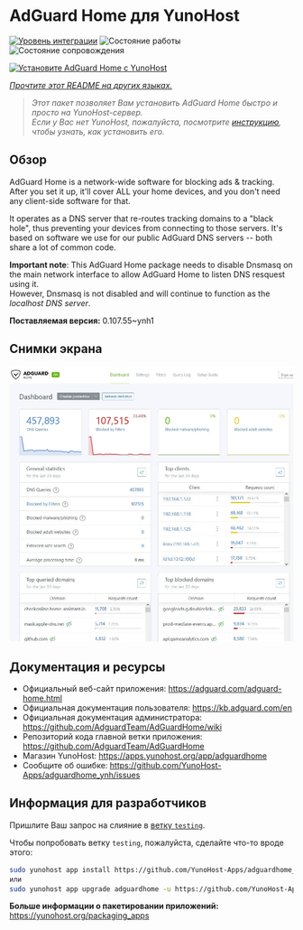 <!--
Важно: этот README был автоматически сгенерирован <https://github.com/YunoHost/apps/tree/master/tools/readme_generator>
Он НЕ ДОЛЖЕН редактироваться вручную.
-->

# AdGuard Home для YunoHost

[![Уровень интеграции](https://apps.yunohost.org/badge/integration/adguardhome)](https://ci-apps.yunohost.org/ci/apps/adguardhome/)
![Состояние работы](https://apps.yunohost.org/badge/state/adguardhome)
![Состояние сопровождения](https://apps.yunohost.org/badge/maintained/adguardhome)

[![Установите AdGuard Home с YunoHost](https://install-app.yunohost.org/install-with-yunohost.svg)](https://install-app.yunohost.org/?app=adguardhome)

*[Прочтите этот README на других языках.](./ALL_README.md)*

> *Этот пакет позволяет Вам установить AdGuard Home быстро и просто на YunoHost-сервер.*  
> *Если у Вас нет YunoHost, пожалуйста, посмотрите [инструкцию](https://yunohost.org/install), чтобы узнать, как установить его.*

## Обзор

AdGuard Home is a network-wide software for blocking ads & tracking. After you set it up, it'll cover ALL your home devices, and you don't need any client-side software for that.

It operates as a DNS server that re-routes tracking domains to a "black hole", thus preventing your devices from connecting to those servers. It's based on software we use for our public AdGuard DNS servers -- both share a lot of common code.

**Important note**: This AdGuard Home package needs to disable Dnsmasq on the main network interface to allow AdGuard Home to listen DNS resquest using it.  
However, Dnsmasq is not disabled and will continue to function as the *localhost DNS server*.


**Поставляемая версия:** 0.107.55~ynh1

## Снимки экрана

![Снимок экрана AdGuard Home](./doc/screenshots/screenshot.jpg)

## Документация и ресурсы

- Официальный веб-сайт приложения: <https://adguard.com/adguard-home.html>
- Официальная документация пользователя: <https://kb.adguard.com/en>
- Официальная документация администратора: <https://github.com/AdguardTeam/AdGuardHome/wiki>
- Репозиторий кода главной ветки приложения: <https://github.com/AdguardTeam/AdGuardHome>
- Магазин YunoHost: <https://apps.yunohost.org/app/adguardhome>
- Сообщите об ошибке: <https://github.com/YunoHost-Apps/adguardhome_ynh/issues>

## Информация для разработчиков

Пришлите Ваш запрос на слияние в [ветку `testing`](https://github.com/YunoHost-Apps/adguardhome_ynh/tree/testing).

Чтобы попробовать ветку `testing`, пожалуйста, сделайте что-то вроде этого:

```bash
sudo yunohost app install https://github.com/YunoHost-Apps/adguardhome_ynh/tree/testing --debug
или
sudo yunohost app upgrade adguardhome -u https://github.com/YunoHost-Apps/adguardhome_ynh/tree/testing --debug
```

**Больше информации о пакетировании приложений:** <https://yunohost.org/packaging_apps>
